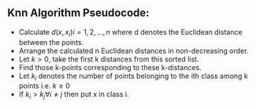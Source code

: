 ## Knn Algorithm Pseudocode:

- Calculate $d(x, x_i) i = 1, 2, \dots , n$ where d denotes the Euclidean distance between the points.
- Arrange the calculated n Euclidean distances in non-decreasing order.
- Let $k > 0$, take the first k distances from this sorted list.
- Find those k-points corresponding to these k-distances.
- Let $k_i$ denotes the number of points belonging to the ith class among k points i.e. $k \geq 0$
- If $k_i > k_j \forall i \neq j$ then put x in class i.

